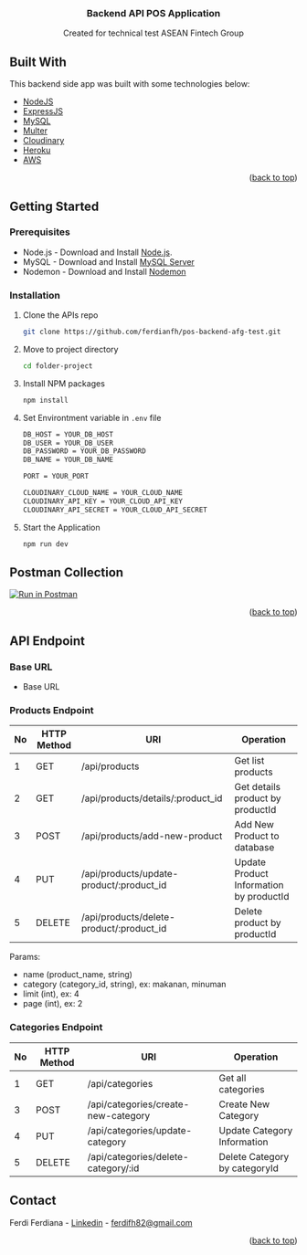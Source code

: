 <!-- PROJECT LOGO -->
<br />
<div align="center">
  <h3 align="center">Backend API POS Application</h3>

  <p align="center">
    Created for technical test ASEAN Fintech Group
  </p>
</div>

## Built With

This backend side app was built with some technologies below:

- [NodeJS](https://nodejs.org/)
- [ExpressJS](https://expressjs.com/)
- [MySQL](https://www.mysql.com/)
- [Multer](https://www.npmjs.com/package/multer)
- [Cloudinary](https://cloudinary.com/)
- [Heroku](https://www.heroku.com/)
- [AWS](https://aws.amazon.com/id/)

<p align="right">(<a href="#top">back to top</a>)</p>

## Getting Started

### Prerequisites

- Node.js - Download and Install [Node.js](https://nodejs.org/en/).
- MySQL - Download and Install [MySQL Server](https://www.mysql.com/downloads/)
- Nodemon - Download and Install [Nodemon](https://www.npmjs.com/package/nodemon)

### Installation

1. Clone the APIs repo

   ```sh
   git clone https://github.com/ferdianfh/pos-backend-afg-test.git
   ```

2. Move to project directory
   ```sh
   cd folder-project
   ```
3. Install NPM packages
   ```sh
   npm install
   ```
4. Set Environtment variable in `.env` file

   ```sh
   DB_HOST = YOUR_DB_HOST
   DB_USER = YOUR_DB_USER
   DB_PASSWORD = YOUR_DB_PASSWORD
   DB_NAME = YOUR_DB_NAME

   PORT = YOUR_PORT

   CLOUDINARY_CLOUD_NAME = YOUR_CLOUD_NAME
   CLOUDINARY_API_KEY = YOUR_CLOUD_API_KEY
   CLOUDINARY_API_SECRET = YOUR_CLOUD_API_SECRET
   ```

5. Start the Application
   ```sh
   npm run dev
   ```

## Postman Collection

[![Run in Postman](https://run.pstmn.io/button.svg)](https://documenter.getpostman.com/view/17519297/Uyr4Jezc)

<p align="right">(<a href="#top">back to top</a>)</p>

## API Endpoint

### Base URL

- Base URL

### Products Endpoint

| No  | HTTP Method | URI                                      | Operation                               |
| --- | ----------- | ---------------------------------------- | --------------------------------------- |
| 1   | GET         | /api/products                            | Get list products                       |
| 2   | GET         | /api/products/details/:product_id        | Get details product by productId        |
| 3   | POST        | /api/products/add-new-product            | Add New Product to database             |
| 4   | PUT         | /api/products/update-product/:product_id | Update Product Information by productId |
| 5   | DELETE      | /api/products/delete-product/:product_id | Delete product by productId             |

Params:

- name (product_name, string)
- category (category_id, string), ex: makanan, minuman
- limit (int), ex: 4
- page (int), ex: 2

### Categories Endpoint

| No  | HTTP Method | URI                                 | Operation                     |
| --- | ----------- | ----------------------------------- | ----------------------------- |
| 1   | GET         | /api/categories                     | Get all categories            |
| 3   | POST        | /api/categories/create-new-category | Create New Category           |
| 4   | PUT         | /api/categories/update-category     | Update Category Information   |
| 5   | DELETE      | /api/categories/delete-category/:id | Delete Category by categoryId |

## Contact

Ferdi Ferdiana - [Linkedin](https://www.linkedin.com/in/ferdianfh/) - ferdifh82@gmail.com

<p align="right">(<a href="#top">back to top</a>)</p>
